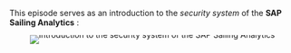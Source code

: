 This episode serves as an introduction to the *security system* of the **SAP Sailing Analytics** :

<div style="text-align: center; line-height: 0;">
  <a href="https://vimeo.com/488484953" target="_blank">
    <img src="https://i.vimeocdn.com/video/1010855456-9066a0a6e5a3c8d8fb4a5804e04ece6688246ac7d34932ca3e68d4e51a70fffd-d?f=webp&region=us" alt="Introduction to the security system of the SAP Sailing Analytics" style="display: inline-block;">
  </a>
  <div style="line-height: normal; margin-top: -18em; margin-bottom: 16em">
    <a href="https://vimeo.com/488484953" target="_blank" style="
      display: inline-block;
      vertical-align: middle;
      background-color: #007BFF;
      color: white;
      padding: 10px 20px;
      border-radius: 4px;
      text-decoration: none;
      font-weight: bold;
    ">Watch the Video</a>
  </div>